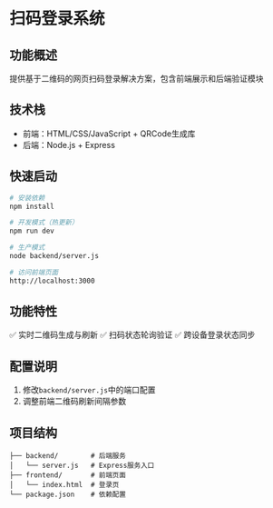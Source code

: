 # 扫码登录系统

## 功能概述
提供基于二维码的网页扫码登录解决方案，包含前端展示和后端验证模块

## 技术栈
- 前端：HTML/CSS/JavaScript + QRCode生成库
- 后端：Node.js + Express

## 快速启动
```bash
# 安装依赖
npm install

# 开发模式（热更新）
npm run dev

# 生产模式
node backend/server.js

# 访问前端页面
http://localhost:3000
```

## 功能特性
✅ 实时二维码生成与刷新
✅ 扫码状态轮询验证
✅ 跨设备登录状态同步

## 配置说明
1. 修改`backend/server.js`中的端口配置
2. 调整前端二维码刷新间隔参数

## 项目结构
```
├── backend/        # 后端服务
│   └── server.js   # Express服务入口
├── frontend/       # 前端页面
│   └── index.html  # 登录页
└── package.json    # 依赖配置
```